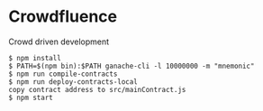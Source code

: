 # Crowdfluence

Crowd driven development

```
$ npm install
$ PATH=$(npm bin):$PATH ganache-cli -l 10000000 -m "mnemonic"
$ npm run compile-contracts
$ npm run deploy-contracts-local
copy contract address to src/mainContract.js
$ npm start
```
